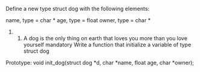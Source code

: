 Define a new type struct dog with the following elements:

name, type = char *
age, type = float
owner, type = char *
1) 1. A dog is the only thing on earth that loves you more than you love yourself
mandatory
Write a function that initialize a variable of type struct dog

Prototype: void init_dog(struct dog *d, char *name, float age, char *owner);

